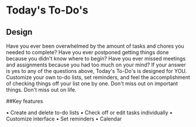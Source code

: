# Today's To-Do's

## Design

Have you ever been overwhelmed by the amount of tasks and chores you needed to complete? Have you ever postponed getting things done because you didn't know where to begin? Have you ever missed meetings and assignments because you had too much on your mind? If your answer is yes to any of the questions above, Today's To-Do's is designed for YOU. Customize your own to-do lists, set reminders, and feel the accomplishment of checking things off your list one by one. Don't miss out on important things. Don't miss out on life.

##Key features

• Create and delete to-do lists
• Check off or edit tasks individually
• Customize interface
• Set reminders
• Calendar
